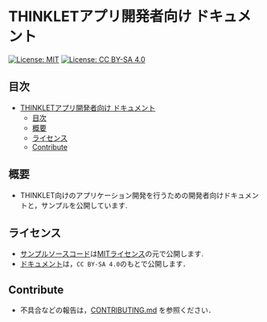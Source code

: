 # THINKLETアプリ開発者向け ドキュメント
[![License: MIT](https://img.shields.io/badge/License-MIT-yellow.svg)](https://opensource.org/licenses/MIT)
[![License: CC BY-SA 4.0](https://img.shields.io/badge/License-CC_BY--SA_4.0-lightgrey.svg)](https://creativecommons.org/licenses/by-sa/4.0/)

## 目次
- [THINKLETアプリ開発者向け ドキュメント](#thinkletアプリ開発者向け-ドキュメント)
  - [目次](#目次)
  - [概要](#概要)
  - [ライセンス](#ライセンス)
  - [Contribute](#contribute)

## 概要
- THINKLET向けのアプリケーション開発を行うための開発者向けドキュメントと，サンプルを公開しています.

## ライセンス
- [サンプルソースコード](./samples)は[MITライセンス](./LICENSE)の元で公開します.
- [ドキュメント](./documents/)は，`CC BY-SA 4.0`のもとで公開します．

## Contribute
- 不具合などの報告は，[CONTRIBUTING.md](./CONTRIBUTING.md) を参照ください．
